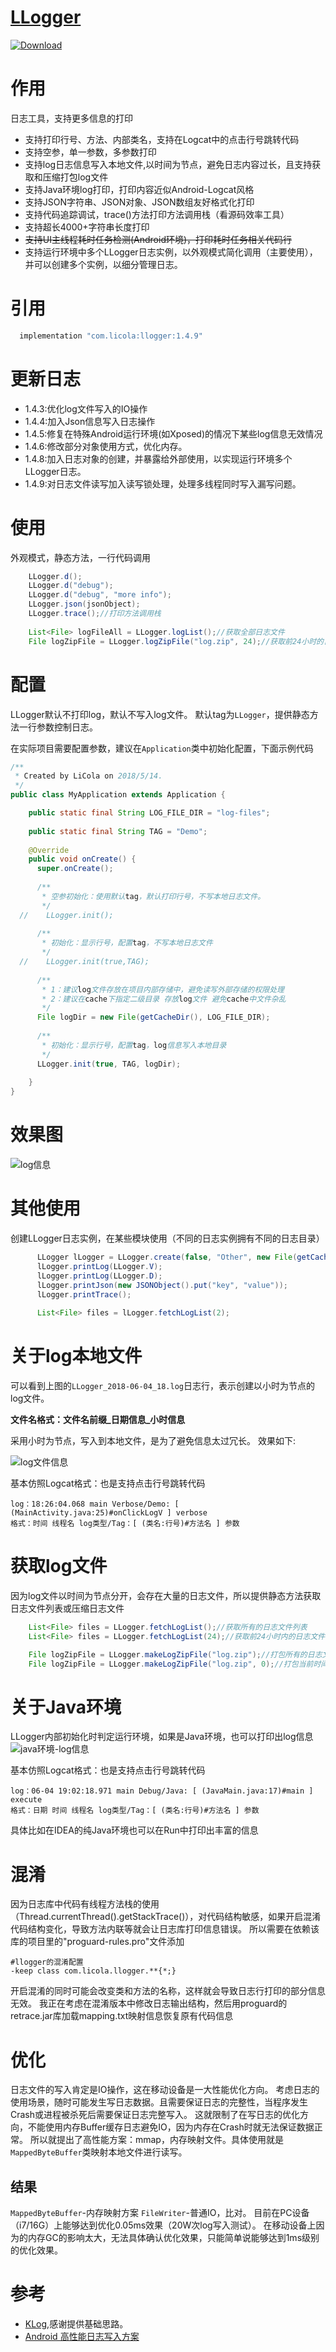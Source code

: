 
# [LLogger](https://github.com/LiCola/LLogger)

[ ![Download](https://api.bintray.com/packages/licola/maven/LLogger/images/download.svg) ](https://bintray.com/licola/maven/LLogger/_latestVersion)

# 作用
日志工具，支持更多信息的打印
 - 支持打印行号、方法、内部类名，支持在Logcat中的点击行号跳转代码
 - 支持空参，单一参数，多参数打印
 - 支持log日志信息写入本地文件,以时间为节点，避免日志内容过长，且支持获取和压缩打包log文件
 - 支持Java环境log打印，打印内容近似Android-Logcat风格
 - 支持JSON字符串、JSON对象、JSON数组友好格式化打印
 - 支持代码追踪调试，trace()方法打印方法调用栈（看源码效率工具）
 - 支持超长4000+字符串长度打印
 - ~~支持UI主线程耗时任务检测(Android环境)，打印耗时任务相关代码行~~
 - 支持运行环境中多个LLogger日志实例，以外观模式简化调用（主要使用），并可以创建多个实例，以细分管理日志。

# 引用

```java
  implementation "com.licola:llogger:1.4.9"
```

# 更新日志
 - 1.4.3:优化log文件写入的IO操作
 - 1.4.4:加入Json信息写入日志操作
 - 1.4.5:修复在特殊Android运行环境(如Xposed)的情况下某些log信息无效情况
 - 1.4.6:修改部分对象使用方式，优化内存。
 - 1.4.8:加入日志对象的创建，并暴露给外部使用，以实现运行环境多个LLogger日志。
 - 1.4.9:对日志文件读写加入读写锁处理，处理多线程同时写入漏写问题。
# 使用
外观模式，静态方法，一行代码调用
```java
    LLogger.d();
    LLogger.d("debug");
    LLogger.d("debug", "more info");
    LLogger.json(jsonObject);
    LLogger.trace();//打印方法调用栈
    
    List<File> logFileAll = LLogger.logList();//获取全部日志文件
    File logZipFile = LLogger.logZipFile("log.zip", 24);//获取前24小时的日志文件并打包压缩到zip包中，如果为0表示当前小时，
```

# 配置
LLogger默认不打印log，默认不写入log文件。
默认tag为```LLogger```，提供静态方法一行参数控制日志。

在实际项目需要配置参数，建议在```Application```类中初始化配置，下面示例代码
```java
/**
 * Created by LiCola on 2018/5/14.
 */
public class MyApplication extends Application {

    public static final String LOG_FILE_DIR = "log-files";
  
    public static final String TAG = "Demo";
  
    @Override
    public void onCreate() {
      super.onCreate();
  
      /**
       * 空参初始化：使用默认tag，默认打印行号，不写本地日志文件。
       */
  //    LLogger.init();
  
      /**
       * 初始化：显示行号，配置tag，不写本地日志文件
       */
  //    LLogger.init(true,TAG);
  
      /**
       * 1：建议log文件存放在项目内部存储中，避免读写外部存储的权限处理
       * 2：建议在cache下指定二级目录 存放log文件 避免cache中文件杂乱
       */
      File logDir = new File(getCacheDir(), LOG_FILE_DIR);
  
      /**
       * 初始化：显示行号，配置tag，log信息写入本地目录
       */
      LLogger.init(true, TAG, logDir);
  
    }
}
```
# 效果图

![log信息](https://github.com/LiCola/LLogger/blob/master/image/android-log.png)

# 其他使用
创建LLogger日志实例，在某些模块使用（不同的日志实例拥有不同的日志目录）
```java
      LLogger lLogger = LLogger.create(false, "Other", new File(getCacheDir(), "other"));
      lLogger.printLog(LLogger.V);
      lLogger.printLog(LLogger.D);
      lLogger.printJson(new JSONObject().put("key", "value"));
      lLogger.printTrace();
      
      List<File> files = lLogger.fetchLogList(2);
```

# 关于log本地文件
可以看到上图的```LLogger_2018-06-04_18.log```日志行，表示创建以小时为节点的log文件。

**文件名格式：文件名前缀_日期信息_小时信息**

采用小时为节点，写入到本地文件，是为了避免信息太过冗长。
效果如下:

![log文件信息](https://github.com/LiCola/LLogger/blob/master/image/log-file.png)

基本仿照Logcat格式：也是支持点击行号跳转代码
```log
log：18:26:04.068 main Verbose/Demo: [ (MainActivity.java:25)#onClickLogV ] verbose
格式：时间 线程名 log类型/Tag：[ (类名:行号)#方法名 ] 参数
```

# 获取log文件
因为log文件以时间为节点分开，会存在大量的日志文件，所以提供静态方法获取日志文件列表或压缩日志文件
```java
    List<File> files = LLogger.fetchLogList();//获取所有的日志文件列表
    List<File> files = LLogger.fetchLogList(24);//获取前24小时内的日志文件列表

    File logZipFile = LLogger.makeLogZipFile("log.zip");//打包所有的日志文件
    File logZipFile = LLogger.makeLogZipFile("log.zip", 0);//打包当前时间的日志文件 ，如果为0表示当前小时

```

# 关于Java环境
LLogger内部初始化时判定运行环境，如果是Java环境，也可以打印出log信息
![java环境-log信息](https://github.com/LiCola/LLogger/blob/master/image/java-log.png)

基本仿照Logcat格式：也是支持点击行号跳转代码
```log
log：06-04 19:02:18.971 main Debug/Java: [ (JavaMain.java:17)#main ] execute
格式：日期 时间 线程名 log类型/Tag：[ (类名:行号)#方法名 ] 参数
```

具体比如在IDEA的纯Java环境也可以在Run中打印出丰富的信息

# 混淆
因为日志库中代码有线程方法栈的使用（Thread.currentThread().getStackTrace()），对代码结构敏感，如果开启混淆代码结构变化，导致方法内联等就会让日志库打印信息错误。
所以需要在依赖该库的项目里的"proguard-rules.pro"文件添加
```proguard
#llogger的混淆配置
-keep class com.licola.llogger.**{*;}
```

开启混淆的同时可能会改变类和方法的名称，这样就会导致日志行打印的部分信息无效。
我正在考虑在混淆版本中修改日志输出结构，然后用proguard的retrace.jar库加载mapping.txt映射信息恢复原有代码信息

# 优化
日志文件的写入肯定是IO操作，这在移动设备是一大性能优化方向。
考虑日志的使用场景，随时可能发生写日志数据。且需要保证日志的完整性，当程序发生Crash或进程被杀死后需要保证日志完整写入。
这就限制了在写日志的优化方向，不能使用内存Buffer缓存日志避免IO，因为内存在Crash时就无法保证数据正常。
所以就提出了高性能方案：mmap，内存映射文件。具体使用就是`MappedByteBuffer`类映射本地文件进行读写。

## 结果
`MappedByteBuffer`-内存映射方案 `FileWriter`-普通IO，比对。
目前在PC设备（i7/16G）上能够达到优化0.05ms效果（20W次log写入测试）。
在移动设备上因为的内存GC的影响太大，无法具体确认优化效果，只能简单说能够达到1ms级别的优化效果。



# 参考
- [KLog](https://github.com/ZhaoKaiQiang/KLog),感谢提供基础思路。 
- [Android 高性能日志写入方案](https://juejin.im/post/5b6d26016fb9a04f86065cdf)